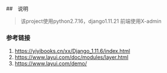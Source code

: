##　说明

> 该project使用python2.7.16，django1.11.21
前端使用X-admin


### 参考链接

1. https://yiyibooks.cn/xx/Django_1.11.6/index.html
2. https://www.layui.com/doc/modules/layer.html
3. https://www.layui.com/demo/
